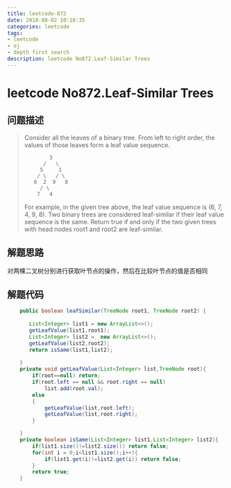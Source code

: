 ```yaml
---
title: leetcode-872
date: 2018-08-02 10:18:35
categories: leetcode
tags: 
- leetcode
- oj
- depth first search
description: leetcode No872.Leaf-Similar Trees
---
```

# leetcode No872.Leaf-Similar Trees

## 问题描述
>Consider all the leaves of a binary tree.  From left to right order, the values of those leaves form a leaf value sequence.
>```text
>         3
>       /   \
>      5     1
>     / \   / \
>    6  2  9   8
>      / \
>     7   4
>```
>For example, in the given tree above, the leaf value sequence is (6, 7, 4, 9, 8).
>Two binary trees are considered leaf-similar if their leaf value sequence is the same.
>Return true if and only if the two given trees with head nodes root1 and root2 are leaf-similar.

## 解题思路
对两棵二叉树分别进行获取叶节点的操作，然后在比较叶节点的值是否相同

## 解题代码

```java
    public boolean leafSimilar(TreeNode root1, TreeNode root2) {
       
       List<Integer> list1 = new ArrayList<>();
       getLeafValue(list1,root1);   
       List<Integer> list2 =  new ArrayList<>();
       getLeafValue(list2,root2);
       return isSame(list1,list2);
      
    }
    private void getLeafValue(List<Integer> list,TreeNode root){
        if(root==null) return;
        if(root.left == null && root.right == null)
            list.add(root.val);
        else
        {
            getLeafValue(list,root.left);  
            getLeafValue(list,root.right);
        }   

    }
    private boolean isSame(List<Integer> list1,List<Integer> list2){
        if(list1.size()!=list2.size()) return false;
        for(int i = 0;i<list1.size();i++){
            if(list1.get(i)!=list2.get(i)) return false;
        }
        return true;
    }
```